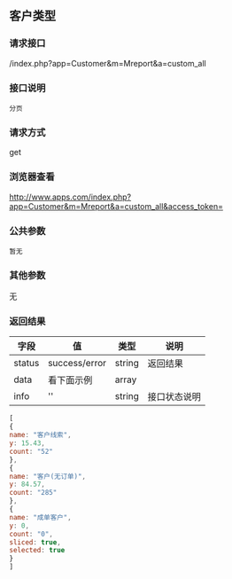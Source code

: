 ## 客户类型
### **请求接口**
/index.php?app=Customer&m=Mreport&a=custom_all

### **接口说明**
`分页`

### **请求方式**
get

### **浏览器查看**
http://www.apps.com/index.php?app=Customer&m=Mreport&a=custom_all&access_token=

### **公共参数** 
`暂无`

### **其他参数**
无


### **返回结果**
|字段       |值             |类型    |说明           |
| --------- |--------      |--------|--------       |
|status     |success/error |string |返回结果         |
|data       |看下面示例 | array ||
|info       | '' | string | 接口状态说明  |

``` javascript
[
{
name: "客户线索",
y: 15.43,
count: "52"
},
{
name: "客户(无订单)",
y: 84.57,
count: "285"
},
{
name: "成单客户",
y: 0,
count: "0",
sliced: true,
selected: true
}
]